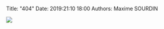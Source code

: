 Title: "404"
Date: 2019:21:10 18:00
Authors: Maxime SOURDIN

[![](https://i.ytimg.com/vi/UQ-g0BdpbDM/maxresdefault.jpg)](https://www.youtube.com/watch?v=jMDtHaWgcb4"")